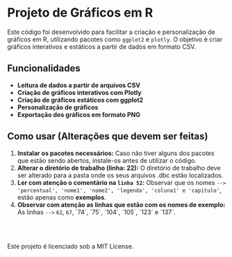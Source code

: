 # Projeto de Gráficos em R

Este código foi desenvolvido para facilitar a criação e personalização de gráficos em R, utilizando pacotes como `ggplot2` e `plotly`. O objetivo é criar gráficos interativos e estáticos a partir de dados em formato CSV.

## Funcionalidades

- **Leitura de dados a partir de arquivos CSV**
- **Criação de gráficos interativos com Plotly**
- **Criação de gráficos estáticos com ggplot2**
- **Personalização de gráficos**
- **Exportação dos gráficos em formato PNG**

##  Como usar (Alterações que devem ser feitas)

1. **Instalar os pacotes necessários:** Caso não tiver alguns dos pacotes que estão sendo abertos, instale-os antes de utilizar o código.
2. **Alterar o diretório de trabalho (linha: 22):** O diretório de trabalho deve ser alterado para a pasta onde os seus arquivos .dbc estão localizados.
3. **Ler com atenção o comentário na `linha 52`:** Observar que os nomes `-->` `'percentual', 'nome1', 'nome2', 'legenda', 'coluna1' e 'capitulo'`, estão apenas como **exemplos**. 
4. **Observar com atenção as linhas que estão com os nomes de exemplo:** As linhas `-->` `62`, `67`, ´74´, ´75´, ´104´, ´105´, ´123´ e ´137´.

<br>
<br>

Este projeto é licenciado sob a MIT License.